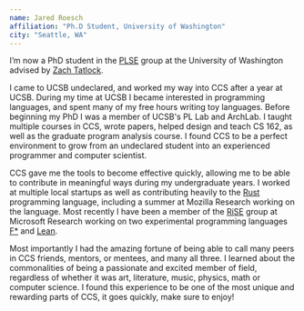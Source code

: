 ```yaml
---
name: Jared Roesch
affiliation: "Ph.D Student, University of Washington"
city: "Seattle, WA"
---
```




I’m now a PhD student in the [PLSE](http://uwplse.org/) group at the University of Washington advised
by [Zach Tatlock](https://homes.cs.washington.edu/~ztatlock/).

I came to UCSB undeclared, and worked my way into CCS after a year at UCSB. During my time at UCSB
I became interested in programming languages, and spent many of my free hours writing toy languages.
Before beginning my PhD I was a member of UCSB's PL Lab and ArchLab. I taught multiple courses in CCS,
wrote papers, helped design and teach CS 162, as well as the graduate program analysis course.
I found CCS to be a perfect environment to grow from an undeclared student into an experienced programmer
 and computer scientist.

CCS gave me the tools to become effective quickly, allowing me to be able to contribute in
meaningful ways during my undergraduate years. I worked at multiple local startups as well as contributing
heavily to the [Rust](https://www.rust-lang.org/en-US/) programming language, including a summer at
Mozilla Research working on the language.
Most recently I have been a member of the [RiSE](https://www.microsoft.com/en-us/research/group/research-in-software-engineering-rise/)
group at Microsoft Research working on two experimental programming languages [F*](https://fstar-lang.org) and
[Lean](http://leanprover.github.io).

Most importantly I had the amazing fortune of being able to call many peers in CCS friends,
mentors, or mentees, and many all three. I learned about the commonalities of being a passionate and
excited member of field, regardless of whether it was art, literature, music, physics, math or
computer science. I found this experience to be one of the most unique and rewarding parts of CCS,
it goes quickly, make sure to enjoy!
